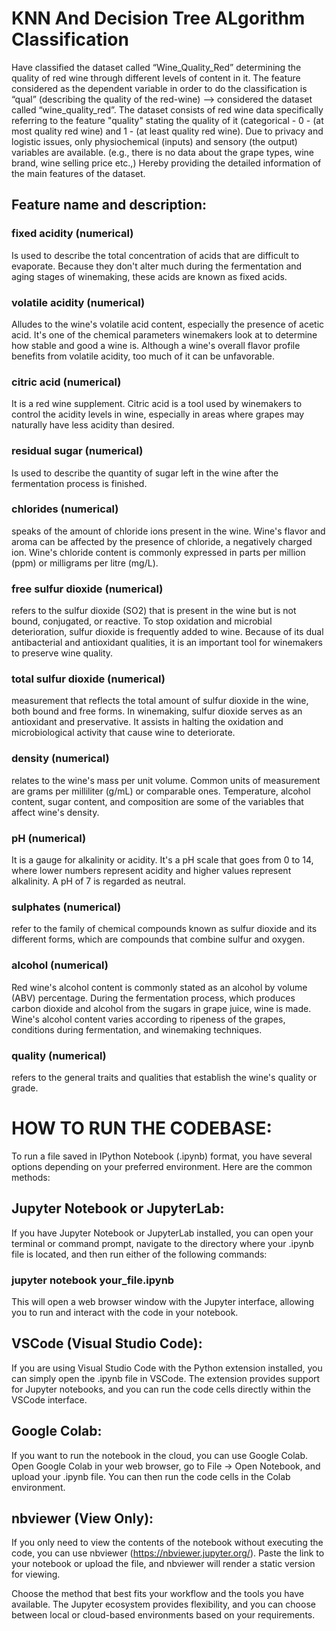 # KNN And Decision Tree ALgorithm Classification
Have classified the dataset called “Wine_Quality_Red” determining the quality of red wine through different levels of content in it. The feature considered as the dependent variable in order to do the classification is “qual” (describing the quality of the red-wine) 
--> considered the dataset called “wine_quality_red”. 
The dataset consists of red wine data specifically referring to the feature "quality" stating the quality of it (categorical - 0 - (at most quality red wine) and 1 - (at least quality red wine). Due to privacy and logistic issues, only physiochemical (inputs) and sensory (the output) variables are available. (e.g., there is no data about the grape types, wine brand, wine selling price etc.,) Hereby providing the detailed information of the main features of the dataset. 

## Feature name and description:

### fixed acidity	(numerical)
Is used to describe the total concentration of acids that are difficult to evaporate. Because they don't alter much during the fermentation and aging stages of winemaking, these acids are known as fixed acids.

### volatile acidity (numerical)
Alludes to the wine's volatile acid content, especially the presence of acetic acid. It's one of the chemical parameters winemakers look at to determine how stable and good a wine is. Although a wine's overall flavor profile benefits from volatile acidity, too much of it can be unfavorable.
### citric acid	(numerical)
It is a red wine supplement. Citric acid is a tool used by winemakers to control the acidity levels in wine, especially in areas where grapes may naturally have less acidity than desired.

### residual sugar (numerical)	
Is used to describe the quantity of sugar left in the wine after the fermentation process is finished.

### chlorides	(numerical)	
speaks of the amount of chloride ions present in the wine. Wine's flavor and aroma can be affected by the presence of chloride, a negatively charged ion. Wine's chloride content is commonly expressed in parts per million (ppm) or milligrams per litre (mg/L).

### free sulfur dioxide	(numerical)
refers to the sulfur dioxide (SO2) that is present in the wine but is not bound, conjugated, or reactive. To stop oxidation and microbial deterioration, sulfur dioxide is frequently added to wine. Because of its dual antibacterial and antioxidant qualities, it is an important tool for winemakers to preserve wine quality.

### total sulfur dioxide (numerical)
measurement that reflects the total amount of sulfur dioxide in the wine, both bound and free forms. In winemaking, sulfur dioxide serves as an antioxidant and preservative. It assists in halting the oxidation and microbiological activity that cause wine to deteriorate.

### density	(numerical)
relates to the wine's mass per unit volume. Common units of measurement are grams per milliliter (g/mL) or comparable ones. Temperature, alcohol content, sugar content, and composition are some of the variables that affect wine's density.

### pH (numerical)
It is a gauge for alkalinity or acidity. It's a pH scale that goes from 0 to 14, where lower numbers represent acidity and higher values represent alkalinity. A pH of 7 is regarded as neutral.

### sulphates	(numerical)
refer to the family of chemical compounds known as sulfur dioxide and its different forms, which are compounds that combine sulfur and oxygen.

### alcohol	(numerical)
Red wine's alcohol content is commonly stated as an alcohol by volume (ABV) percentage. During the fermentation process, which produces carbon dioxide and alcohol from the sugars in grape juice, wine is made. Wine's alcohol content varies according to ripeness of the grapes, conditions during fermentation, and winemaking techniques.

### quality	(numerical)
refers to the general traits and qualities that establish the wine's quality or grade.

# HOW TO RUN THE CODEBASE:
To run a file saved in IPython Notebook (.ipynb) format, you have several options depending on your preferred environment. Here are the common methods:

## Jupyter Notebook or JupyterLab:

If you have Jupyter Notebook or JupyterLab installed, you can open your terminal or command prompt, navigate to the directory where your .ipynb file is located, and then run either of the following commands:

### jupyter notebook your_file.ipynb
This will open a web browser window with the Jupyter interface, allowing you to run and interact with the code in your notebook.

## VSCode (Visual Studio Code):
If you are using Visual Studio Code with the Python extension installed, you can simply open the .ipynb file in VSCode. The extension provides support for Jupyter notebooks, and you can run the code cells directly within the VSCode interface.

## Google Colab:
If you want to run the notebook in the cloud, you can use Google Colab. Open Google Colab in your web browser, go to File -> Open Notebook, and upload your .ipynb file. You can then run the code cells in the Colab environment.

## nbviewer (View Only):
If you only need to view the contents of the notebook without executing the code, you can use nbviewer (https://nbviewer.jupyter.org/). Paste the link to your notebook or upload the file, and nbviewer will render a static version for viewing.

Choose the method that best fits your workflow and the tools you have available. The Jupyter ecosystem provides flexibility, and you can choose between local or cloud-based environments based on your requirements.
